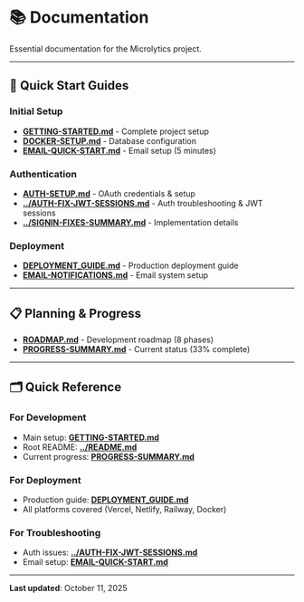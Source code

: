 # 📚 Documentation

Essential documentation for the Microlytics project.

---

## 🚀 Quick Start Guides

### Initial Setup
- **[GETTING-STARTED.md](./GETTING-STARTED.md)** - Complete project setup
- **[DOCKER-SETUP.md](./DOCKER-SETUP.md)** - Database configuration
- **[EMAIL-QUICK-START.md](./EMAIL-QUICK-START.md)** - Email setup (5 minutes)

### Authentication
- **[AUTH-SETUP.md](./AUTH-SETUP.md)** - OAuth credentials & setup
- **[../AUTH-FIX-JWT-SESSIONS.md](../AUTH-FIX-JWT-SESSIONS.md)** - Auth troubleshooting & JWT sessions
- **[../SIGNIN-FIXES-SUMMARY.md](../SIGNIN-FIXES-SUMMARY.md)** - Implementation details

### Deployment
- **[DEPLOYMENT_GUIDE.md](./DEPLOYMENT_GUIDE.md)** - Production deployment guide
- **[EMAIL-NOTIFICATIONS.md](./EMAIL-NOTIFICATIONS.md)** - Email system setup

---

## 📋 Planning & Progress

- **[ROADMAP.md](./ROADMAP.md)** - Development roadmap (8 phases)
- **[PROGRESS-SUMMARY.md](./PROGRESS-SUMMARY.md)** - Current status (33% complete)

---

## 🗂️ Quick Reference

### For Development
- Main setup: **[GETTING-STARTED.md](./GETTING-STARTED.md)**
- Root README: **[../README.md](../README.md)**
- Current progress: **[PROGRESS-SUMMARY.md](./PROGRESS-SUMMARY.md)**

### For Deployment
- Production guide: **[DEPLOYMENT_GUIDE.md](./DEPLOYMENT_GUIDE.md)**
- All platforms covered (Vercel, Netlify, Railway, Docker)

### For Troubleshooting
- Auth issues: **[../AUTH-FIX-JWT-SESSIONS.md](../AUTH-FIX-JWT-SESSIONS.md)**
- Email setup: **[EMAIL-QUICK-START.md](./EMAIL-QUICK-START.md)**

---

**Last updated**: October 11, 2025
